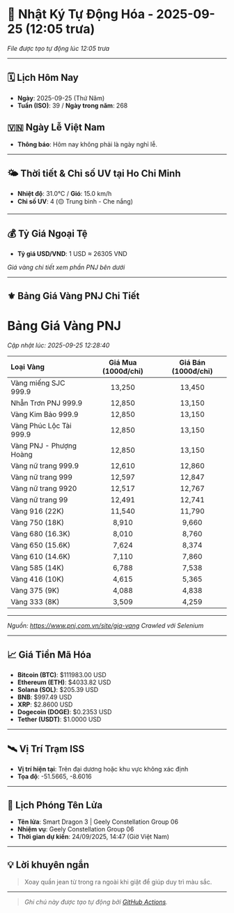 # 🚀 Nhật Ký Tự Động Hóa - 2025-09-25 (12:05 trưa)

*File được tạo tự động lúc 12:05 trưa*

---
<!-- CALENDAR-MODULE -->
## 🗓️ Lịch Hôm Nay
- **Ngày**: 2025-09-25 (Thứ Năm)
- **Tuần (ISO)**: 39 / **Ngày trong năm**: 268

<!-- HOLIDAY-MODULE -->
## 🇻🇳 Ngày Lễ Việt Nam
- **Thông báo**: Hôm nay không phải là ngày nghỉ lễ.

---
<!-- WEATHER-UV-MODULE -->
## 🌤️ Thời tiết & Chỉ số UV tại Ho Chi Minh
- **Nhiệt độ**: 31.0°C / **Gió**: 15.0 km/h
- **Chỉ số UV**: 4 (🟡 Trung bình - Che nắng)

---
<!-- FINANCE-MODULE -->
## 💰 Tỷ Giá Ngoại Tệ
- **Tỷ giá USD/VND**: 1 USD ≈ 26305 VND

*Giá vàng chi tiết xem phần PNJ bên dưới*

---
<!-- PNJ-GOLD-MODULE -->
## ⚜️ Bảng Giá Vàng PNJ Chi Tiết

# Bảng Giá Vàng PNJ
*Cập nhật lúc: 2025-09-25 12:28:40*

| Loại Vàng | Giá Mua (1000đ/chỉ) | Giá Bán (1000đ/chỉ) |
|:---|:---:|:---:|
| Vàng miếng SJC 999.9 | 13,250 | 13,450 |
| Nhẫn Trơn PNJ 999.9 | 12,850 | 13,150 |
| Vàng Kim Bảo 999.9 | 12,850 | 13,150 |
| Vàng Phúc Lộc Tài 999.9 | 12,850 | 13,150 |
| Vàng PNJ - Phượng Hoàng | 12,850 | 13,150 |
| Vàng nữ trang 999.9 | 12,610 | 12,860 |
| Vàng nữ trang 999 | 12,597 | 12,847 |
| Vàng nữ trang 9920 | 12,517 | 12,767 |
| Vàng nữ trang 99 | 12,491 | 12,741 |
| Vàng 916 (22K) | 11,540 | 11,790 |
| Vàng 750 (18K) | 8,910 | 9,660 |
| Vàng 680 (16.3K) | 8,010 | 8,760 |
| Vàng 650 (15.6K) | 7,624 | 8,374 |
| Vàng 610 (14.6K) | 7,110 | 7,860 |
| Vàng 585 (14K) | 6,788 | 7,538 |
| Vàng 416 (10K) | 4,615 | 5,365 |
| Vàng 375 (9K) | 4,088 | 4,838 |
| Vàng 333 (8K) | 3,509 | 4,259 |

---
*Nguồn: https://www.pnj.com.vn/site/gia-vang*
*Crawled với Selenium*

---
<!-- CRYPTO-MODULE -->
## 📈 Giá Tiền Mã Hóa
- **Bitcoin (BTC)**: $111983.00 USD
- **Ethereum (ETH)**: $4033.82 USD
- **Solana (SOL)**: $205.39 USD
- **BNB**: $997.49 USD
- **XRP**: $2.8600 USD
- **Dogecoin (DOGE)**: $0.2353 USD
- **Tether (USDT)**: $1.0000 USD

---
<!-- ISS-MODULE -->
## 🛰️ Vị Trí Trạm ISS
- **Vị trí hiện tại**: Trên đại dương hoặc khu vực không xác định
- **Tọa độ**: -51.5665, -8.6016

---
<!-- LAUNCH-MODULE -->
## 🚀 Lịch Phóng Tên Lửa
- **Tên lửa**: Smart Dragon 3 | Geely Constellation Group 06
- **Nhiệm vụ**: Geely Constellation Group 06
- **Thời gian dự kiến**: 24/09/2025, 14:47 (Giờ Việt Nam)

---
<!-- ADVICE-MODULE -->
## 💡 Lời khuyên ngắn
> Xoay quần jean từ trong ra ngoài khi giặt để giúp duy trì màu sắc.

---
<!-- FOOTER-MODULE -->
> *Ghi chú này được tạo tự động bởi [GitHub Actions](https://github.com/features/actions).*
